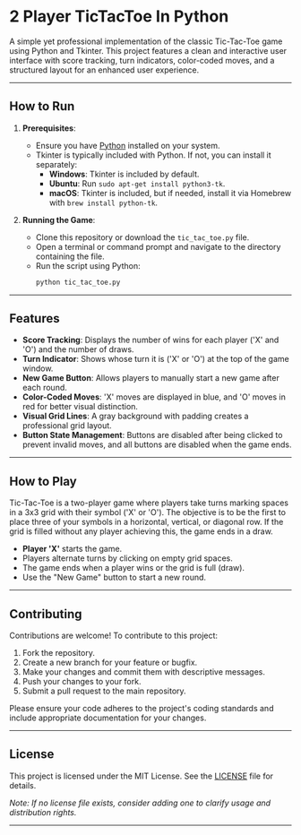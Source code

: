 # 2 Player TicTacToe In Python

A simple yet professional implementation of the classic Tic-Tac-Toe game using Python and Tkinter. This project features a clean and interactive user interface with score tracking, turn indicators, color-coded moves, and a structured layout for an enhanced user experience.

---

## How to Run

1. **Prerequisites**:
   - Ensure you have [Python](https://www.python.org/downloads/) installed on your system.
   - Tkinter is typically included with Python. If not, you can install it separately:
     - **Windows**: Tkinter is included by default.
     - **Ubuntu**: Run `sudo apt-get install python3-tk`.
     - **macOS**: Tkinter is included, but if needed, install it via Homebrew with `brew install python-tk`.

2. **Running the Game**:
   - Clone this repository or download the `tic_tac_toe.py` file.
   - Open a terminal or command prompt and navigate to the directory containing the file.
   - Run the script using Python:
     ```bash
     python tic_tac_toe.py
     ```

---

## Features

- **Score Tracking**: Displays the number of wins for each player ('X' and 'O') and the number of draws.
- **Turn Indicator**: Shows whose turn it is ('X' or 'O') at the top of the game window.
- **New Game Button**: Allows players to manually start a new game after each round.
- **Color-Coded Moves**: 'X' moves are displayed in blue, and 'O' moves in red for better visual distinction.
- **Visual Grid Lines**: A gray background with padding creates a professional grid layout.
- **Button State Management**: Buttons are disabled after being clicked to prevent invalid moves, and all buttons are disabled when the game ends.

---


## How to Play

Tic-Tac-Toe is a two-player game where players take turns marking spaces in a 3x3 grid with their symbol ('X' or 'O'). The objective is to be the first to place three of your symbols in a horizontal, vertical, or diagonal row. If the grid is filled without any player achieving this, the game ends in a draw.

- **Player 'X'** starts the game.
- Players alternate turns by clicking on empty grid spaces.
- The game ends when a player wins or the grid is full (draw).
- Use the "New Game" button to start a new round.

---

## Contributing

Contributions are welcome! To contribute to this project:

1. Fork the repository.
2. Create a new branch for your feature or bugfix.
3. Make your changes and commit them with descriptive messages.
4. Push your changes to your fork.
5. Submit a pull request to the main repository.

Please ensure your code adheres to the project's coding standards and include appropriate documentation for your changes.

---

## License

This project is licensed under the MIT License. See the [LICENSE](LICENSE) file for details.

*Note: If no license file exists, consider adding one to clarify usage and distribution rights.*

---
